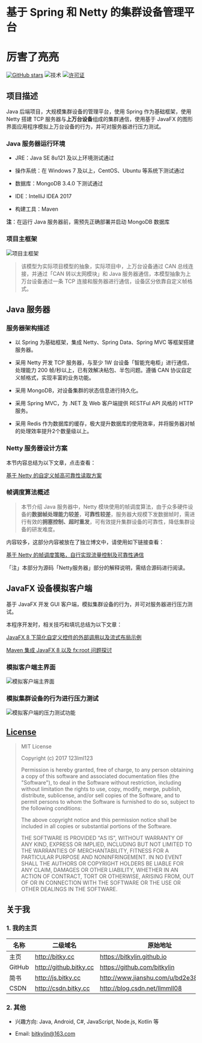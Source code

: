 # 基于 Spring 和 Netty 的集群设备管理平台
# 厉害了亮亮
[![GitHub stars](https://img.shields.io/github/stars/bitkylin/ClusterDeviceControlPlatform.svg)](https://github.com/bitkylin/ClusterDeviceControlPlatform/stargazers)
![技术](https://img.shields.io/badge/%E6%8A%80%E6%9C%AF-Spring%7CNetty%7CJavaFX%7CMongoDB-brightgreen.svg)
[![许可证](https://img.shields.io/badge/许可证-MIT-blue.svg)](https://github.com/bitkylin/ClusterDeviceControlPlatform/blob/master/LICENSE)

## 项目描述

Java 后端项目，大规模集群设备的管理平台，使用 Spring 作为基础框架，使用 Netty 搭建 TCP 服务器与**上万台设备**组成的集群通信，使用基于 JavaFX 的图形界面应用程序模拟上万台设备的行为，并可对服务器进行压力测试。

### Java 服务器运行环境

- JRE：Java SE 8u121 及以上环境测试通过

- 操作系统：在 Windows 7 及以上，CentOS、Ubuntu 等系统下测试通过

- 数据库：MongoDB 3.4.0 下测试通过

- IDE：IntelliJ IDEA 2017

- 构建工具：Maven


**注**：在运行 Java 服务器前，需预先正确部署并启动 MongoDB 数据库

### 项目主框架

![项目主框架](./mdphoto/main1.jpg)

>该模型为实际项目模型的抽象，实际项目中，上万台设备通过 CAN 总线连接，并通过「CAN 转以太网模块」和 Java 服务器通信，本模型抽象为上万台设备通过一条 TCP 连接和服务器进行通信，设备区分依靠自定义帧格式。

## Java 服务器

### 服务器架构描述

- 以 Spring 为基础框架，集成 Netty、Spring Data、Spring MVC 等框架搭建服务器。

- 采用 Netty 开发 TCP 服务器，与至少 1W 台设备「智能充电柜」进行通信，处理能力 200 帧/秒以上，已有效解决粘包、半包问题。遵循 CAN 协议自定义帧格式，实现丰富的业务功能。

- 采用 MongoDB，对设备集群的状态信息进行持久化。

- 采用 Spring MVC，为 .NET 及 Web 客户端提供 RESTFul API 风格的 HTTP 服务。

- 采用 Redis 作为数据库的缓存，极大提升数据库的使用效率，并将服务器对帧的处理效率提升2个数量级以上。

### Netty 服务器设计方案

本节内容总结为以下文章，点击查看：

[基于 Netty 的自定义帧高可靠性读取方案](http://www.jianshu.com/p/7b1010e7e293)

### 帧调度算法概述

>本节介绍 Java 服务器中，Netty 模块使用的帧调度算法，由于众多硬件设备的**数据帧处理能力较差**，**可靠性较差**，服务器大规模下发数据帧时，需进行有效的**拥塞控制、超时重发**，可有效提升集群设备的可靠性，降低集群设备的研发难度。

内容较多，这部分内容被放在了独立博文中，请使用如下链接查看：

[基于 Netty 的帧调度策略，自行实现流量控制及可靠性通信](http://www.jianshu.com/p/c5da14855515)

「注」本部分为源码「Netty服务器」部分的解释说明，需结合源码进行阅读。

## JavaFX 设备模拟客户端

基于 JavaFX 开发 GUI 客户端，模拟集群设备的行为，并可对服务器进行压力测试。

本程序开发时，相关技巧和填坑总结为以下文章：

[JavaFX 8 下简化自定义控件的外部调用以及流式布局示例](http://www.jianshu.com/p/9b5300b44f39)

[Maven 集成 JavaFX 8 以及 fx:root 问题探讨](http://www.jianshu.com/p/fce816babefc)



### 模拟客户端主界面

![模拟客户端主界面](./mdphoto/main21.jpg)

### 模拟集群设备的行为进行压力测试

![模拟客户端的压力测试功能](./mdphoto/main22.jpg)


## [License](https://github.com/bitkylin/ClusterDeviceControlPlatform/blob/master/LICENSE)

> MIT License
> 
> Copyright (c) 2017 123lml123
> 
> Permission is hereby granted, free of charge, to any person obtaining a copy
> of this software and associated documentation files (the "Software"), to deal
> in the Software without restriction, including without limitation the rights
> to use, copy, modify, merge, publish, distribute, sublicense, and/or sell
> copies of the Software, and to permit persons to whom the Software is
> furnished to do so, subject to the following conditions:
> 
> The above copyright notice and this permission notice shall be included in all
> copies or substantial portions of the Software.
> 
> THE SOFTWARE IS PROVIDED "AS IS", WITHOUT WARRANTY OF ANY KIND, EXPRESS OR
> IMPLIED, INCLUDING BUT NOT LIMITED TO THE WARRANTIES OF MERCHANTABILITY,
> FITNESS FOR A PARTICULAR PURPOSE AND NONINFRINGEMENT. IN NO EVENT SHALL THE
> AUTHORS OR COPYRIGHT HOLDERS BE LIABLE FOR ANY CLAIM, DAMAGES OR OTHER
> LIABILITY, WHETHER IN AN ACTION OF CONTRACT, TORT OR OTHERWISE, ARISING FROM,
> OUT OF OR IN CONNECTION WITH THE SOFTWARE OR THE USE OR OTHER DEALINGS IN THE
> SOFTWARE.

## 关于我

### 1. 我的主页

名称|二级域名|原始地址
---|---|---
主页|http://bitky.cc|https://bitkylin.github.io
GitHub|http://github.bitky.cc|https://github.com/bitkylin
简书|http://js.bitky.cc|http://www.jianshu.com/u/bd2e386a6ea8
CSDN|http://csdn.bitky.cc|http://blog.csdn.net/llmmll08


### 2. 其他

- 兴趣方向: Java, Android, C#, JavaScript, Node.js, Kotlin 等

- Email: bitkylin@163.com
